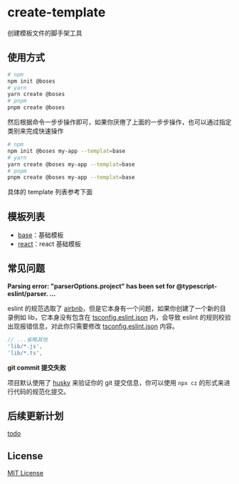 # create-template

创建模板文件的脚手架工具

## 使用方式

```sh
# npm
npm init @boses
# yarn
yarn create @boses
# pnpm
pnpm create @boses
```

然后根据命令一步步操作即可，如果你厌倦了上面的一步步操作，也可以通过指定类别来完成快速操作

```sh
# npm
npm init @boses my-app --templat=base
# yarn
yarn create @boses my-app --templat=base
# pnpm
pnpm create @boses my-app --templat=base
```

具体的 template 列表参考下面

## 模板列表

- [base](./src/template-base)：基础模板
- [react](./src/template-react)：react 基础模板

## 常见问题

**Parsing error: "parserOptions.project" has been set for @typescript-eslint/parser. ...**

eslint 的规范选取了 [airbnb](https://github.com/iamturns/eslint-config-airbnb-typescript)，但是它本身有一个问题，如果你创建了一个新的目录例如 lib，它本身没有包含在 [tsconfig.eslint.json](./tsconfig.eslint.json) 内，会导致 eslint 的规则校验出现报错信息，对此你只需要修改 [tsconfig.eslint.json](./tsconfig.eslint.json) 内容。

```js
// ...省略其他
'lib/*.js',
'lib/*.ts',
```

**git commit 提交失败**

项目默认使用了 [husky](https://github.com/typicode/husky) 来验证你的 git 提交信息，你可以使用 `npx cz` 的形式来进行代码的规范化提交。

## 后续更新计划

[todo](./TODU.md)

## License

[MIT License](./LICENSE)
